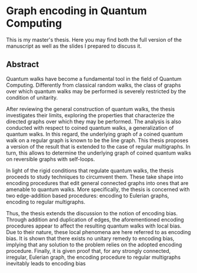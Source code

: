 # Graph encoding in Quantum Computing

This is my master's thesis. Here you may find both the full version of the manuscript as well as the slides I prepared to discuss it.

## Abstract
Quantum walks have become a fundamental tool in the field of Quantum Computing. Differently from
classical random walks, the class of graphs over which quantum walks may be performed is severely
restricted by the condition of unitarity.

After reviewing the general construction of quantum walks, the thesis investigates their limits,
exploring the properties that characterize the directed graphs over which they may be performed. The
analysis is also conducted with respect to coined quantum walks, a generalization of quantum walks. In
this regard, the underlying graph of a coined quantum walk on a regular graph is known to be the line
graph. This thesis proposes a version of the result that is extended to the case of regular multigraphs.
In turn, this allows to determine the underlying graph of coined quantum walks on reversible graphs
with self-loops.

In light of the rigid conditions that regulate quantum walks, the thesis proceeds to study techniques
to circumvent them. These take shape into encoding procedures that edit general connected graphs
into ones that are amenable to quantum walks. More specifically, the thesis is concerned with two
edge-addition based procedures: encoding to Eulerian graphs, encoding to regular multigraphs.

Thus, the thesis extends the discussion to the notion of encoding bias. Through addition and
duplication of edges, the aforementioned encoding procedures appear to affect the resulting quantum
walks with local bias. Due to their nature, these local phenomena are here referred to as encoding
bias. It is shown that there exists no unitary remedy to encoding bias, implying that any solution to
the problem relies on the adopted encoding procedure. Finally, it is given proof that, for any strongly
connected, irregular, Eulerian graph, the encoding procedure to regular multigraphs inevitably leads to
encoding bias
